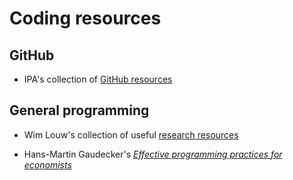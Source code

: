# Coding resources


## GitHub

- IPA's collection of [GitHub resources](https://github.com/PovertyAction/github-training)


## General programming

- Wim Louw's collection of useful [research resources](https://paper.dropbox.com/doc/Research-Resources-draft-JRKUvsBg0kGfRWPLPBurN#:uid=223200292018101136090988&h2=Programming-with-R) 

- Hans-Martin Gaudecker's [*Effective programming practices for economists*](http://www.wiwi.uni-bonn.de/gaudecker/teaching/prog_econ_slides.html#prog-econ-slides)

